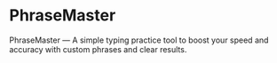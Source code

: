 # PhraseMaster
PhraseMaster — A simple typing practice tool to boost your speed and accuracy with custom phrases and clear results.
